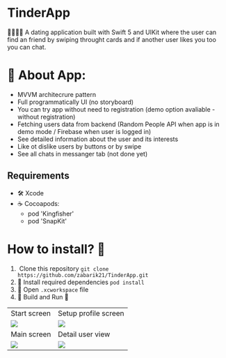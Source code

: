 # TinderApp
🙎‍♂️🙍‍♀️ A dating application built with Swift 5 and UIKit where the user can find an friend by swiping throught cards and  if another user likes you too you can chat.

# 📲 About App: 
- MVVM architecrure pattern
- Full programmatically UI (no storyboard) 
- You can try app without need to registration (demo option avaliable - without registration)
- Fetching users data from backend (Random People API when app is in demo mode / Firebase when user is logged in)
- See detailed information about the user and its interests
- Like ot dislike users by buttons or by swipe
- See all chats in messanger tab (not done yet)

## Requirements
* 🛠 Xcode 
* ☕️ Cocoapods: 
  - pod 'Kingfisher'
  - pod 'SnapKit'

# How to install? 🤔
1. ️ Clone this repository
`git clone https://github.com/zabarik21/TinderApp.git`
2. 💽 Install required dependencies
`pod install`
3. 🍾 Open `.xcworkspace` file
4. 🔨 Build and Run 🏃

<table>
  <tr>
    <td>Start screen</td>
    <td>Setup profile screen</td>
  </tr>
  <tr>
    <td><img src="https://i.ibb.co/8dyby3g/Simulator-Screen-Shot-i-Phone-13-mini-2022-07-13-at-16-32-03.png"></td>
    <td><img src="https://i.ibb.co/mh9SNTF/Simulator-Screen-Shot-i-Phone-13-mini-2022-07-13-at-16-33-03.png"></td>
  </tr>
  <tr>
    <td>Main screen</td>
    <td>Detail user view</td>
  </tr>
  <tr>
    <td><img src="https://i.postimg.cc/9QGdcZ0n/main-screen.png"></td>
    <td><img src="https://i.postimg.cc/85stH4B0/userview.png"></td>
  </tr>
 </table>
